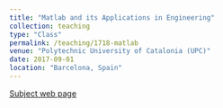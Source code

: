 ```yaml
---
title: "Matlab and its Applications in Engineering"
collection: teaching
type: "Class"
permalink: /teaching/1718-matlab
venue: "Polytechnic University of Catalonia (UPC)"
date: 2017-09-01
location: "Barcelona, Spain"
---
```


[Subject web page](https://www.upc.edu/content/grau/guiadocent/pdf/cat/230206)
